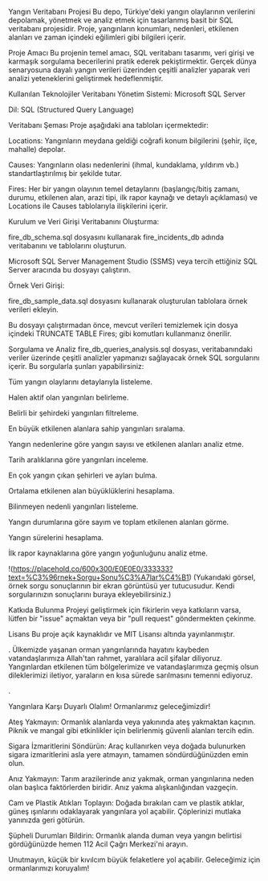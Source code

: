 Yangın Veritabanı Projesi
Bu depo, Türkiye'deki yangın olaylarının verilerini depolamak, yönetmek ve analiz etmek için tasarlanmış basit bir SQL veritabanı projesidir. Proje, yangınların konumları, nedenleri, etkilenen alanları ve zaman içindeki eğilimleri gibi bilgileri içerir.

Proje Amacı
Bu projenin temel amacı, SQL veritabanı tasarımı, veri girişi ve karmaşık sorgulama becerilerini pratik ederek pekiştirmektir. Gerçek dünya senaryosuna dayalı yangın verileri üzerinden çeşitli analizler yaparak veri analizi yeteneklerini geliştirmek hedeflenmiştir.

Kullanılan Teknolojiler
Veritabanı Yönetim Sistemi: Microsoft SQL Server

Dil: SQL (Structured Query Language)

Veritabanı Şeması
Proje aşağıdaki ana tabloları içermektedir:

Locations: Yangınların meydana geldiği coğrafi konum bilgilerini (şehir, ilçe, mahalle) depolar.

Causes: Yangınların olası nedenlerini (ihmal, kundaklama, yıldırım vb.) standartlaştırılmış bir şekilde tutar.

Fires: Her bir yangın olayının temel detaylarını (başlangıç/bitiş zamanı, durumu, etkilenen alan, arazi tipi, ilk rapor kaynağı ve detaylı açıklaması) ve Locations ile Causes tablolarıyla ilişkilerini içerir.



Kurulum ve Veri Girişi
Veritabanını Oluşturma:

fire_db_schema.sql dosyasını kullanarak fire_incidents_db adında veritabanını ve tablolarını oluşturun.

Microsoft SQL Server Management Studio (SSMS) veya tercih ettiğiniz SQL Server aracında bu dosyayı çalıştırın.

Örnek Veri Girişi:

fire_db_sample_data.sql dosyasını kullanarak oluşturulan tablolara örnek verileri ekleyin.

Bu dosyayı çalıştırmadan önce, mevcut verileri temizlemek için dosya içindeki TRUNCATE TABLE Fires; gibi komutları kullanmanız önerilir.

Sorgulama ve Analiz
fire_db_queries_analysis.sql dosyası, veritabanındaki veriler üzerinde çeşitli analizler yapmanızı sağlayacak örnek SQL sorgularını içerir. Bu sorgularla şunları yapabilirsiniz:

Tüm yangın olaylarını detaylarıyla listeleme.

Halen aktif olan yangınları belirleme.

Belirli bir şehirdeki yangınları filtreleme.

En büyük etkilenen alanlara sahip yangınları sıralama.

Yangın nedenlerine göre yangın sayısı ve etkilenen alanları analiz etme.

Tarih aralıklarına göre yangınları inceleme.

En çok yangın çıkan şehirleri ve ayları bulma.

Ortalama etkilenen alan büyüklüklerini hesaplama.

Bilinmeyen nedenli yangınları listeleme.

Yangın durumlarına göre sayım ve toplam etkilenen alanları görme.

Yangın sürelerini hesaplama.

İlk rapor kaynaklarına göre yangın yoğunluğunu analiz etme.

!(https://placehold.co/600x300/E0E0E0/333333?text=%C3%96rnek+Sorgu+Sonu%C3%A7lar%C4%B1)
(Yukarıdaki görsel, örnek sorgu sonuçlarının bir ekran görüntüsü yer tutucusudur. Kendi sorgularınızın sonuçlarını buraya ekleyebilirsiniz.)

Katkıda Bulunma
Projeyi geliştirmek için fikirlerin veya katkıların varsa, lütfen bir "issue" açmaktan veya bir "pull request" göndermekten çekinme.

Lisans
Bu proje açık kaynaklıdır ve MIT Lisansı altında yayınlanmıştır.

.
Ülkemizde yaşanan orman yangınlarında hayatını kaybeden vatandaşlarımıza Allah'tan rahmet, yaralılara acil şifalar diliyoruz. Yangınlardan etkilenen tüm bölgelerimize ve vatandaşlarımıza geçmiş olsun dileklerimizi iletiyor, yaraların en kısa sürede sarılmasını temenni ediyoruz.

.

Yangınlara Karşı Duyarlı Olalım!
Ormanlarımız geleceğimizdir!

Ateş Yakmayın: Ormanlık alanlarda veya yakınında ateş yakmaktan kaçının. Piknik ve mangal gibi etkinlikler için belirlenmiş güvenli alanları tercih edin.

Sigara İzmaritlerini Söndürün: Araç kullanırken veya doğada bulunurken sigara izmaritlerini asla yere atmayın, tamamen söndürdüğünüzden emin olun.

Anız Yakmayın: Tarım arazilerinde anız yakmak, orman yangınlarına neden olan başlıca faktörlerden biridir. Anız yakma alışkanlığından vazgeçin.

Cam ve Plastik Atıkları Toplayın: Doğada bırakılan cam ve plastik atıklar, güneş ışınlarını odaklayarak yangınlara yol açabilir. Çöplerinizi mutlaka yanınızda geri götürün.

Şüpheli Durumları Bildirin: Ormanlık alanda duman veya yangın belirtisi gördüğünüzde hemen 112 Acil Çağrı Merkezi'ni arayın.

Unutmayın, küçük bir kıvılcım büyük felaketlere yol açabilir. Geleceğimiz için ormanlarımızı koruyalım!
